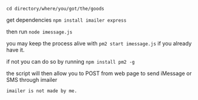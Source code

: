 `cd directory/where/you/got/the/goods`

get dependencies `npm install imailer express`

then run `node imessage.js`

you may keep the process alive with `pm2 start imessage.js` if you already have it.

if not you can do so by running `npm install pm2 -g`

the script will then allow you to POST from web page to send iMessage or SMS through imailer

`imailer is not made by me.`